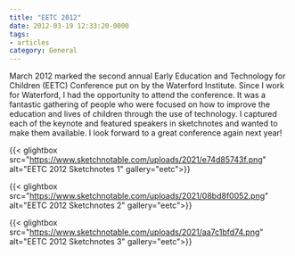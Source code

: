 ```yaml
---
title: "EETC 2012"
date: 2012-03-19 12:33:20-0000
tags:
- articles
category: General
---
```


March 2012 marked the second annual Early Education and Technology for Children (EETC) Conference put on by the Waterford Institute. Since I work for Waterford, I had the opportunity to attend the conference. It was a fantastic gathering of people who were focused on how to improve the education and lives of children through the use of technology. I captured each of the keynote and featured speakers in sketchnotes and wanted to make them available. I look forward to a great conference again next year!

{{< glightbox src="https://www.sketchnotable.com/uploads/2021/e74d85743f.png" alt="EETC 2012 Sketchnotes 1" gallery="eetc">}}

{{< glightbox src="https://www.sketchnotable.com/uploads/2021/08bd8f0052.png" alt="EETC 2012 Sketchnotes 2" gallery="eetc">}}

{{< glightbox src="https://www.sketchnotable.com/uploads/2021/aa7c1bfd74.png" alt="EETC 2012 Sketchnotes 3" gallery="eetc">}}
